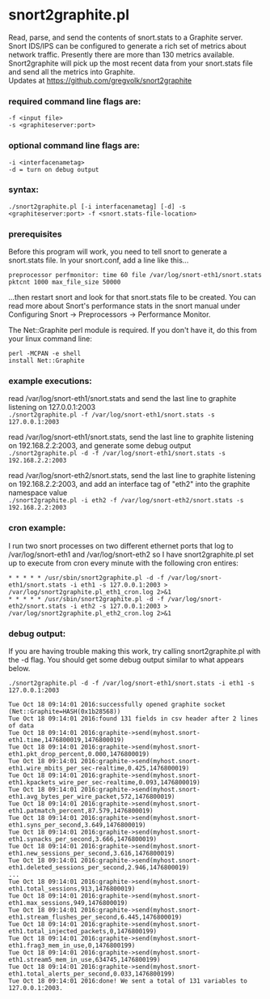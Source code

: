 # snort2graphite.pl

Read, parse, and send the contents of snort.stats to a Graphite server.<br>
Snort IDS/IPS can be configured to generate a rich set of metrics about network 
traffic. Presently there are more than 130 metrics available. Snort2graphite 
will pick up the most recent data from your snort.stats file and send all the 
metrics into Graphite.<br>
Updates at https://github.com/gregvolk/snort2graphite


### required command line flags are:
```
-f <input file>
-s <graphiteserver:port>
```

### optional command line flags are:
```
-i <interfacenametag>
-d = turn on debug output
```

### syntax:
`./snort2graphite.pl [-i interfacenametag] [-d] -s <graphiteserver:port> -f <snort.stats-file-location>`

### prerequisites
Before this program will work, you need to tell snort to generate a snort.stats file. In your
snort.conf, add a line like this...<br>

`preprocessor perfmonitor: time 60 file /var/log/snort-eth1/snort.stats pktcnt 1000 max_file_size 50000`
<br>

...then restart snort and look for that snort.stats file to be created. You can read more
about Snort's performance stats in the snort manual under Configuring Snort -> Preprocessors -> 
Performance Monitor.
<br>

The Net::Graphite perl module is required. If you don't have it, do this from your linux command line:<br>
```
perl -MCPAN -e shell
install Net::Graphite
```

### example executions:
read /var/log/snort-eth1/snort.stats and send the last line to graphite listening on 127.0.0.1:2003<br>
`./snort2graphite.pl -f /var/log/snort-eth1/snort.stats -s 127.0.0.1:2003`

read /var/log/snort-eth1/snort.stats, send the last line to graphite listening on 192.168.2.2:2003,
and generate some debug output<br>
`./snort2graphite.pl -d -f /var/log/snort-eth1/snort.stats -s 192.168.2.2:2003`

read /var/log/snort-eth2/snort.stats, send the last line to graphite listening on 192.168.2.2:2003,
and add an interface tag of "eth2" into the graphite namespace value<br>
`./snort2graphite.pl -i eth2 -f /var/log/snort-eth2/snort.stats -s 192.168.2.2:2003`

### cron example:
I run two snort processes on two different ethernet ports that log to /var/log/snort-eth1 and 
/var/log/snort-eth2 so I have snort2graphite.pl set up to execute from cron every minute with the 
following cron entires:<br>
```
* * * * * /usr/sbin/snort2graphite.pl -d -f /var/log/snort-eth1/snort.stats -i eth1 -s 127.0.0.1:2003 > /var/log/snort2graphite.pl_eth1_cron.log 2>&1
* * * * * /usr/sbin/snort2graphite.pl -d -f /var/log/snort-eth2/snort.stats -i eth2 -s 127.0.0.1:2003 > /var/log/snort2graphite.pl_eth2_cron.log 2>&1
```

### debug output:
If you are having trouble making this work, try calling snort2graphite.pl with the -d flag. 
You should get some debug output similar to what appears below.
```
./snort2graphite.pl -d -f /var/log/snort-eth1/snort.stats -i eth1 -s 127.0.0.1:2003

Tue Oct 18 09:14:01 2016:successfully opened graphite socket (Net::Graphite=HASH(0x1b28568))
Tue Oct 18 09:14:01 2016:found 131 fields in csv header after 2 lines of data
Tue Oct 18 09:14:01 2016:graphite->send(myhost.snort-eth1.time,1476800019,1476800019)
Tue Oct 18 09:14:01 2016:graphite->send(myhost.snort-eth1.pkt_drop_percent,0.000,1476800019)
Tue Oct 18 09:14:01 2016:graphite->send(myhost.snort-eth1.wire_mbits_per_sec-realtime,0.425,1476800019)
Tue Oct 18 09:14:01 2016:graphite->send(myhost.snort-eth1.kpackets_wire_per_sec-realtime,0.093,1476800019)
Tue Oct 18 09:14:01 2016:graphite->send(myhost.snort-eth1.avg_bytes_per_wire_packet,572,1476800019)
Tue Oct 18 09:14:01 2016:graphite->send(myhost.snort-eth1.patmatch_percent,87.579,1476800019)
Tue Oct 18 09:14:01 2016:graphite->send(myhost.snort-eth1.syns_per_second,3.649,1476800019)
Tue Oct 18 09:14:01 2016:graphite->send(myhost.snort-eth1.synacks_per_second,3.666,1476800019)
Tue Oct 18 09:14:01 2016:graphite->send(myhost.snort-eth1.new_sessions_per_second,3.616,1476800019)
Tue Oct 18 09:14:01 2016:graphite->send(myhost.snort-eth1.deleted_sessions_per_second,2.946,1476800019)
...
Tue Oct 18 09:14:01 2016:graphite->send(myhost.snort-eth1.total_sessions,913,1476800019)
Tue Oct 18 09:14:01 2016:graphite->send(myhost.snort-eth1.max_sessions,949,1476800019)
Tue Oct 18 09:14:01 2016:graphite->send(myhost.snort-eth1.stream_flushes_per_second,6.445,1476800019)
Tue Oct 18 09:14:01 2016:graphite->send(myhost.snort-eth1.total_injected_packets,0,1476800199)
Tue Oct 18 09:14:01 2016:graphite->send(myhost.snort-eth1.frag3_mem_in_use,0,1476800199)
Tue Oct 18 09:14:01 2016:graphite->send(myhost.snort-eth1.stream5_mem_in_use,634745,1476800199)
Tue Oct 18 09:14:01 2016:graphite->send(myhost.snort-eth1.total_alerts_per_second,0.033,1476800199)
Tue Oct 18 09:14:01 2016:done! We sent a total of 131 variables to 127.0.0.1:2003.
```

